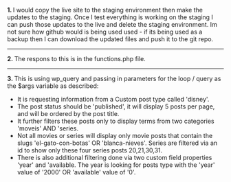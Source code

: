 <p><strong>1. </strong>I would copy the live site to the staging environment then make the updates to the staging. Once I test everything is working on the staging I can push those updates to the live and delete the staging environment. Im not sure how github would is being used used - if its being used as a backup then I can download the updated files and push it to the git repo.</p>
<hr/>
<p><strong>2. </strong> The respons to this is in the functions.php file.</p>
<hr/>   
<p><strong>3. </strong>  This is using wp_query and passing in parameters for the loop / query as the $args variable as described:</p>
   <ul>
     <li>It is requesting information from a Custom post type called 'disney'.</li>
     <li>The post status should be 'published', it will display 5 posts per page, and will be ordered by the post title.</li>
     <li>It further filters these posts only to display terms from two categories 'moveis' AND 'series.</li>
     <li>Not all movies or series will display only movie posts that contain the slugs 'el-gato-con-botas' OR 'blanca-nieves'. 	Series are filtered via an id to show only these four series posts 20,21,30,31.</li>
     <li>There is also additional filtering done via two custom field properties 'year' and 'available. The year is looking for posts type with the 'year' value of '2000' OR 'available' value of '0'.</li>
   </ul>
